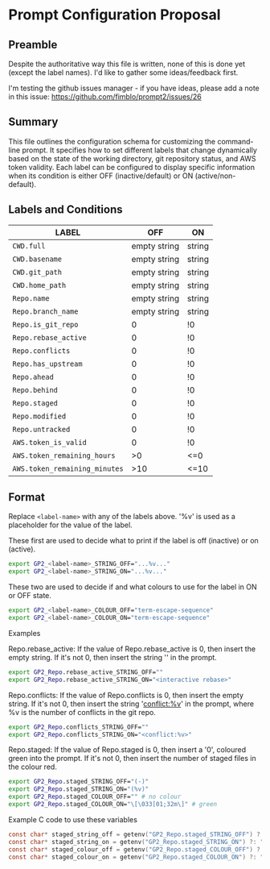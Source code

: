 # Prompt Configuration Proposal

## Preamble
Despite the authoritative way this file is written, none of this is done yet
(except the label names). I'd like to gather some ideas/feedback first.

I'm testing the github issues manager - if you have ideas, please add a note in this issue:
https://github.com/fimblo/prompt2/issues/26 

## Summary
This file outlines the configuration schema for customizing the
command-line prompt. It specifies how to set different labels that
change dynamically based on the state of the working directory, git
repository status, and AWS token validity. Each label can be
configured to display specific information when its condition is
either OFF (inactive/default) or ON (active/non-default).

## Labels and Conditions

| LABEL                          | OFF          | ON          |
| ------------------------------ | ------------ | ----------- |
| `CWD.full`                     | empty string | string      |
| `CWD.basename`                 | empty string | string      |
| `CWD.git_path`                 | empty string | string      |
| `CWD.home_path`                | empty string | string      |
| `Repo.name`                    | empty string | string      |
| `Repo.branch_name`             | empty string | string      |
| `Repo.is_git_repo`             | 0            | !0          |
| `Repo.rebase_active`           | 0            | !0          |
| `Repo.conflicts`               | 0            | !0          |
| `Repo.has_upstream`            | 0            | !0          |
| `Repo.ahead`                   | 0            | !0          |
| `Repo.behind`                  | 0            | !0          |
| `Repo.staged`                  | 0            | !0          |
| `Repo.modified`                | 0            | !0          |
| `Repo.untracked`               | 0            | !0          |
| `AWS.token_is_valid`           | 0            | !0          |
| `AWS.token_remaining_hours`    | >0           | <=0         |
| `AWS.token_remaining_minutes`  | >10          | <=10        |


## Format

Replace `<label-name>` with any of the labels above. '%v' is used as
a placeholder for the value of the label.


These first are used to decide what to print if the label is off
(inactive) or on (active).

```bash
export GP2_<label-name>_STRING_OFF="...%v..." 
export GP2_<label-name>_STRING_ON="...%v..."
```

These two are used to decide if and what colours to use for the
label in ON or OFF state.

```bash
export GP2_<label-name>_COLOUR_OFF="term-escape-sequence"
export GP2_<label-name>_COLOUR_ON="term-escape-sequence"
```

Examples

Repo.rebase_active: If the value of Repo.rebase_active is 0, then
insert the empty string. If it's not 0, then insert the string
'<interactive rebase>' in the prompt.

```bash
export GP2_Repo.rebase_active_STRING_OFF=""                    
export GP2_Repo.rebase_active_STRING_ON="<interactive rebase>"
```
  
Repo.conflicts: If the value of Repo.conflicts is 0, then insert the
empty string. If it's not 0, then insert the string '<conflict:%v>' in
the prompt, where %v is the number of conflicts in the git repo.

```bash
export GP2_Repo.conflicts_STRING_OFF=""
export GP2_Repo.conflicts_STRING_ON="<conflict:%v>"
```

Repo.staged: If the value of Repo.staged is 0, then insert a '0',
coloured green into the prompt. If it's not 0, then insert the number
of staged files in the colour red.
  
```bash
export GP2_Repo.staged_STRING_OFF="(-)"
export GP2_Repo.staged_STRING_ON="(%v)"                     
export GP2_Repo.staged_COLOUR_OFF="" # no colour
export GP2_Repo.staged_COLOUR_ON="\[\033[01;32m\]" # green
```


Example C code to use these variables

```c
const char* staged_string_off = getenv("GP2_Repo.staged_STRING_OFF") ?: "(-)";
const char* staged_string_on = getenv("GP2_Repo.staged_STRING_ON") ?: "(%v)";
const char* staged_colour_off = getenv("GP2_Repo.staged_COLOUR_OFF") ?: ""; // Default no colour
const char* staged_colour_on = getenv("GP2_Repo.staged_COLOUR_ON") ?: "\033[01;32m"; // Default green
```
